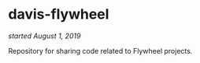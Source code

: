# davis-flywheel
*started August 1, 2019*

Repository for sharing code related to Flywheel projects.


